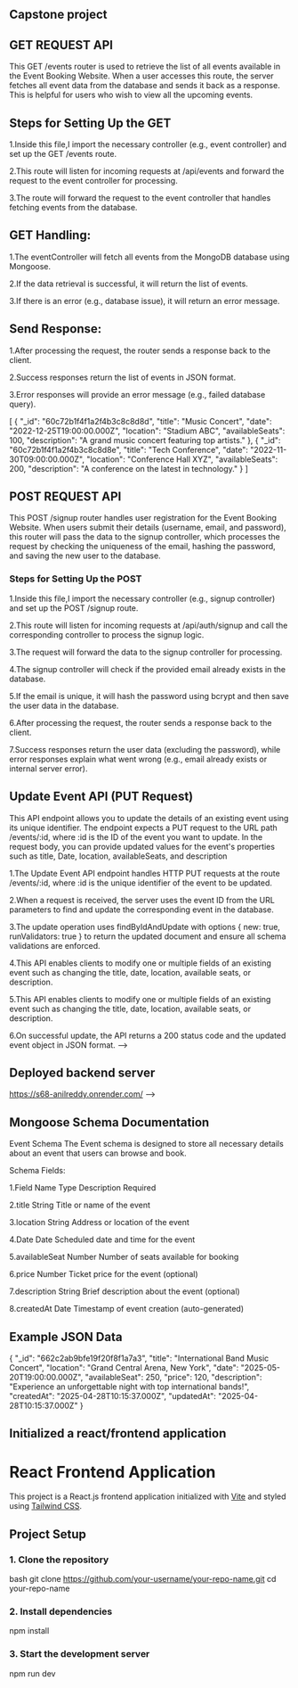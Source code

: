 ## Capstone project ##


## GET REQUEST API ##

This GET /events router is used to retrieve the list of all events available in the Event Booking Website. When a user accesses this route, the server fetches all event data from the database and sends it back as a response. This is helpful for users who wish to view all the upcoming events.

## Steps for Setting Up the GET ##

1.Inside this file,I import the necessary controller (e.g., event controller) and set up the GET /events route.

2.This route will listen for incoming requests at /api/events and forward the request to the event controller for processing.

3.The route will forward the request to the event controller that handles fetching events from the database.

## GET Handling: ##

1.The eventController will fetch all events from the MongoDB database using Mongoose.

2.If the data retrieval is successful, it will return the list of events.

3.If there is an error (e.g., database issue), it will return an error message.

## Send Response: ##

1.After processing the request, the router sends a response back to the client.

2.Success responses return the list of events in JSON format.

3.Error responses will provide an error message (e.g., failed database query).


[
  {
    "_id": "60c72b1f4f1a2f4b3c8c8d8d",
    "title": "Music Concert",
    "date": "2022-12-25T19:00:00.000Z",
    "location": "Stadium ABC",
    "availableSeats": 100,
    "description": "A grand music concert featuring top artists."
  },
  {
    "_id": "60c72b1f4f1a2f4b3c8c8d8e",
    "title": "Tech Conference",
    "date": "2022-11-30T09:00:00.000Z",
    "location": "Conference Hall XYZ",
    "availableSeats": 200,
    "description": "A conference on the latest in technology."
  }
]

## POST REQUEST API ##

This POST /signup router handles user registration for the Event Booking Website. When users submit their details (username, email, and password), this router will pass the data to the signup controller, which processes the request by checking the uniqueness of the email, hashing the password, and saving the new user to the database.

### Steps for Setting Up the POST ###

1.Inside this file,I import the necessary controller (e.g., signup controller) and set up the POST /signup route.

2.This route will listen for incoming requests at /api/auth/signup and call the corresponding controller to process the signup logic.

3.The request will forward the data to the signup controller for processing.

4.The signup controller will check if the provided email already exists in the database.

5.If the email is unique, it will hash the password using bcrypt and then save the user data in the database.

6.After processing the request, the router sends a response back to the client.

7.Success responses return the user data (excluding the password), while error responses explain what went wrong (e.g., email already exists or internal server error).


## Update Event API (PUT Request) ##

This API endpoint allows you to update the details of an existing event using its unique identifier. The endpoint expects a PUT request to the URL path /events/:id, where :id is the ID of the event you want to update. In the request body, you can provide updated values for the event's properties such as title, Date, location, availableSeats, and description

1.The Update Event API endpoint handles HTTP PUT requests at the route /events/:id, where :id is the unique identifier of the event to be updated.

2.When a request is received, the server uses the event ID from the URL parameters to find and update the corresponding event in the database.

3.The update operation uses findByIdAndUpdate with options { new: true, runValidators: true } to return the updated document and ensure all schema validations are enforced.

4.This API enables clients to modify one or multiple fields of an existing event such as changing the title, date, location, available seats, or description.

5.This API enables clients to modify one or multiple fields of an existing event such as changing the title, date, location, available seats, or description.

6.On successful update, the API returns a 200 status code and the updated event object in JSON format. -->
 
## Deployed backend server ##

https://s68-anilreddy.onrender.com/ -->


 ## Mongoose Schema Documentation ##

 Event Schema
The Event schema is designed to store all necessary details about an event that users can browse and book.

Schema Fields:

1.Field Name	Type	Description	Required

2.title	String	Title or name of the event

3.location	String	Address or location of the event

4.Date	Date	Scheduled date and time for the event

5.availableSeat	Number	Number of seats available for booking

6.price	Number	Ticket price for the event (optional)

7.description	String	Brief description about the event (optional)

8.createdAt	Date	Timestamp of event creation (auto-generated)


 ## Example JSON Data ##

 {
  "_id": "662c2ab9bfe19f20f8f1a7a3",
  "title": "International Band Music Concert",
  "location": "Grand Central Arena, New York",
  "date": "2025-05-20T19:00:00.000Z",
  "availableSeat": 250,
  "price": 120,
  "description": "Experience an unforgettable night with top international bands!",
  "createdAt": "2025-04-28T10:15:37.000Z",
  "updatedAt": "2025-04-28T10:15:37.000Z"
} 


## Initialized a react/frontend application ##

# React Frontend Application

This project is a React.js frontend application initialized with [Vite](https://vitejs.dev/) and styled using [Tailwind CSS](https://tailwindcss.com/).

##  Project Setup

### 1. Clone the repository
bash
git clone https://github.com/your-username/your-repo-name.git
cd your-repo-name

### 2. Install dependencies

npm install

### 3. Start the development server

npm run dev
